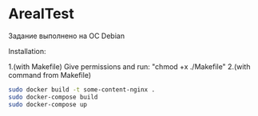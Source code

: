 # ArealTest

Задание выполнено на ОС Debian

Installation:

1.(with Makefile)
Give permissions and run: "chmod +x ./Makefile"
2.(with command from Makefile)
```bash
sudo docker build -t some-content-nginx .
sudo docker-compose build
sudo docker-compose up
```
